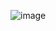 ![image](https://github.com/lukasdekanovsky/Projects_OOP_GUI/assets/118485944/2db7d438-3aa3-47c8-9009-0b360d91828c)
